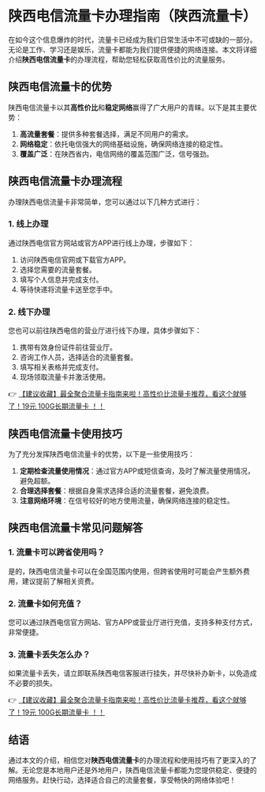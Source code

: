 # 陕西电信流量卡办理指南（陕西流量卡）

在如今这个信息爆炸的时代，流量卡已经成为我们日常生活中不可或缺的一部分。无论是工作、学习还是娱乐，流量卡都能为我们提供便捷的网络连接。本文将详细介绍**陕西电信流量卡**的办理流程，帮助您轻松获取高性价比的流量服务。

## 陕西电信流量卡的优势

陕西电信流量卡以其**高性价比**和**稳定网络**赢得了广大用户的青睐。以下是其主要优势：

1. **高流量套餐**：提供多种套餐选择，满足不同用户的需求。
2. **网络稳定**：依托电信强大的网络基础设施，确保网络连接的稳定性。
3. **覆盖广泛**：在陕西省内，电信网络的覆盖范围广泛，信号强劲。

## 陕西电信流量卡办理流程

办理陕西电信流量卡非常简单，您可以通过以下几种方式进行：

### 1. 线上办理

通过陕西电信官方网站或官方APP进行线上办理，步骤如下：

1. 访问陕西电信官网或下载官方APP。
2. 选择您需要的流量套餐。
3. 填写个人信息并完成支付。
4. 等待快递将流量卡送至您手中。

### 2. 线下办理

您也可以前往陕西电信的营业厅进行线下办理，具体步骤如下：

1. 携带有效身份证件前往营业厅。
2. 咨询工作人员，选择适合的流量套餐。
3. 填写相关表格并完成支付。
4. 现场领取流量卡并激活使用。

👉 [【建议收藏】最全聚合流量卡指南来啦！高性价比流量卡推荐，看这个就够了！19元 100G长期流量卡 ！！](https://bit.ly/Liuliangka)

## 陕西电信流量卡使用技巧

为了充分发挥陕西电信流量卡的优势，以下是一些使用技巧：

1. **定期检查流量使用情况**：通过官方APP或短信查询，及时了解流量使用情况，避免超额。
2. **合理选择套餐**：根据自身需求选择合适的流量套餐，避免浪费。
3. **注意网络环境**：在信号较好的地方使用流量，确保网络连接的稳定性。

## 陕西电信流量卡常见问题解答

### 1. 流量卡可以跨省使用吗？

是的，陕西电信流量卡可以在全国范围内使用，但跨省使用时可能会产生额外费用，建议提前了解相关资费。

### 2. 流量卡如何充值？

您可以通过陕西电信官方网站、官方APP或营业厅进行充值，支持多种支付方式，非常便捷。

### 3. 流量卡丢失怎么办？

如果流量卡丢失，请立即联系陕西电信客服进行挂失，并尽快补办新卡，以免造成不必要的损失。

👉 [【建议收藏】最全聚合流量卡指南来啦！高性价比流量卡推荐，看这个就够了！19元 100G长期流量卡 ！！](https://bit.ly/Liuliangka)

## 结语

通过本文的介绍，相信您对**陕西电信流量卡**的办理流程和使用技巧有了更深入的了解。无论您是本地用户还是外地用户，陕西电信流量卡都能为您提供稳定、便捷的网络服务。赶快行动，选择适合自己的流量套餐，享受畅快的网络体验吧！